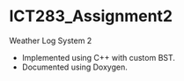 # ICT283_Assignment2
Weather Log System 2
- Implemented using C++ with custom BST.
- Documented using Doxygen. 
